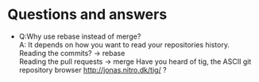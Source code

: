 Questions and answers
=============

- Q:Why use rebase instead of merge?  
A: It depends on how you want to read your repositories history.  
Reading the commits? -> rebase  
Reading the pull requests -> merge
Have you heard of tig, the ASCII git repository browser http://jonas.nitro.dk/tig/ ?
